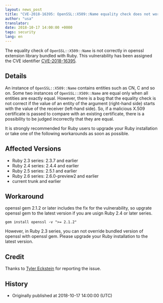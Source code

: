 ```yaml
---
layout: news_post
title: "CVE-2018-16395: OpenSSL::X509::Name equality check does not work correctly"
author: "usa"
translator:
date: 2018-10-17 14:00:00 +0000
tags: security
lang: en
---
```


The equality check of `OpenSSL::X509::Name` is not correctly in openssl extension library bundled with Ruby.
This vulnerability has been assigned the CVE identifier [CVE-2018-16395](http://cve.mitre.org/cgi-bin/cvename.cgi?name=CVE-2018-16395).

## Details

An instance of `OpenSSL::X509::Name` contains entities such as CN, C and so on.
Some two instances of `OpenSSL::X509::Name` are equal only when all entities are exactly equal.
However, there is a bug that the equality check is not correct if the value of an entity of the argument (right-hand side) starts with the value of the receiver (left-hand side).
So, if a malicious X.509 certificate is passed to compare with an existing certificate, there is a possibility to be judged incorrectly that they are equal.

It is strongly recommended for Ruby users to upgrade your Ruby installation or take one of the following workarounds as soon as possible.

## Affected Versions

* Ruby 2.3 series: 2.3.7 and earlier
* Ruby 2.4 series: 2.4.4 and earlier
* Ruby 2.5 series: 2.5.1 and earlier
* Ruby 2.6 series: 2.6.0-preview2 and earlier
* current trunk and earlier

## Workaround

openssl gem 2.1.2 or later includes the fix for the vulnerability, so upgrate openssl gem to the latest version if you are usign Ruby 2.4 or later series.

```
gem install openssl -v ">= 2.1.2"
```

However, in Ruby 2.3 series, you can not override bundled version of openssl with openssl gem.
Please upgrade your Ruby installation to the latest version.

## Credit

Thanks to [Tyler Eckstein](https://hackerone.com/tylereckstein) for reporting the issue.

## History

* Originally published at 2018-10-17 14:00:00 (UTC)
